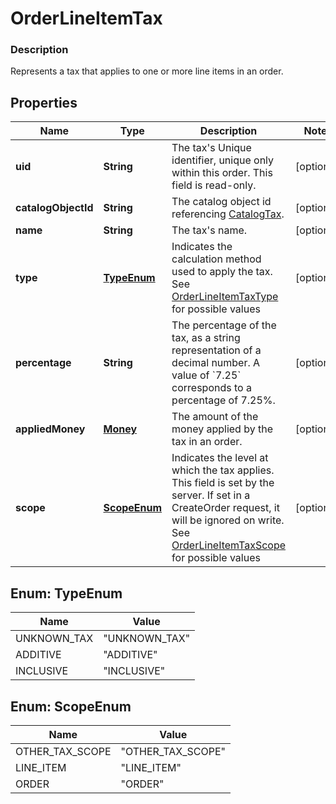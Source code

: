 
# OrderLineItemTax

### Description

Represents a tax that applies to one or more line items in an order.

## Properties
Name | Type | Description | Notes
------------ | ------------- | ------------- | -------------
**uid** | **String** | The tax&#39;s Unique identifier, unique only within this order. This field is read-only. |  [optional]
**catalogObjectId** | **String** | The catalog object id referencing [CatalogTax](#type-catalogtax). |  [optional]
**name** | **String** | The tax&#39;s name. |  [optional]
**type** | [**TypeEnum**](#TypeEnum) | Indicates the calculation method used to apply the tax. See [OrderLineItemTaxType](#type-orderlineitemtaxtype) for possible values |  [optional]
**percentage** | **String** | The percentage of the tax, as a string representation of a decimal number.  A value of &#x60;7.25&#x60; corresponds to a percentage of 7.25%. |  [optional]
**appliedMoney** | [**Money**](Money.md) | The amount of the money applied by the tax in an order. |  [optional]
**scope** | [**ScopeEnum**](#ScopeEnum) | Indicates the level at which the tax applies. This field is set by the server. If set in a CreateOrder request, it will be ignored on write. See [OrderLineItemTaxScope](#type-orderlineitemtaxscope) for possible values |  [optional]


<a name="TypeEnum"></a>
## Enum: TypeEnum
Name | Value
---- | -----
UNKNOWN_TAX | &quot;UNKNOWN_TAX&quot;
ADDITIVE | &quot;ADDITIVE&quot;
INCLUSIVE | &quot;INCLUSIVE&quot;


<a name="ScopeEnum"></a>
## Enum: ScopeEnum
Name | Value
---- | -----
OTHER_TAX_SCOPE | &quot;OTHER_TAX_SCOPE&quot;
LINE_ITEM | &quot;LINE_ITEM&quot;
ORDER | &quot;ORDER&quot;



